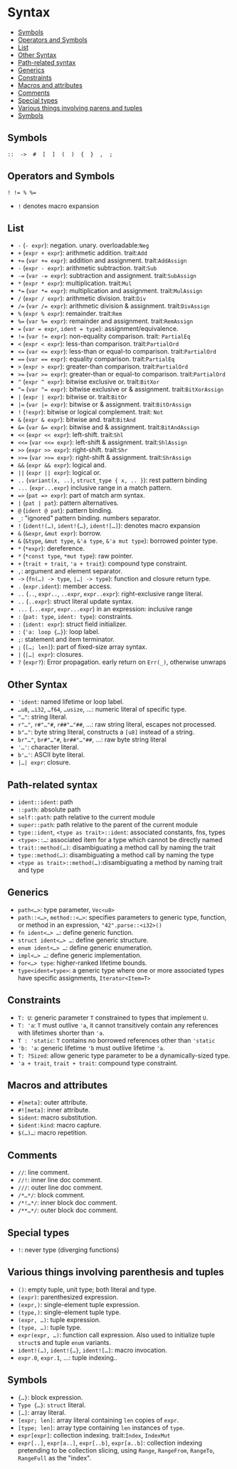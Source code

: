 # Syntax

<!-- TOC -->

- [Symbols](#symbols)
- [Operators and Symbols](#operators-and-symbols)
- [List](#list)
- [Other Syntax](#other-syntax)
- [Path-related syntax](#path-related-syntax)
- [Generics](#generics)
- [Constraints](#constraints)
- [Macros and attributes](#macros-and-attributes)
- [Comments](#comments)
- [Special types](#special-types)
- [Various things involving parens and tuples](#various-things-involving-parens-and-tuples)
- [Symbols](#symbols-1)

<!-- /TOC -->



## Symbols

```
::  ->  #  [  ]  (  )  {  }  ,  ;
```

## Operators and Symbols

```
! != % %=
```

- `!` denotes macro expansion



## List

* `-` (`- expr`): negation. unary. overloadable:`Neg`
* `+` (`expr + expr`): arithmetic addition. trait:`Add`
* `+=` (`var += expr`): addition and assignment. trait:`AddAssign`
* `-` (`expr - expr`): arithmetic subtraction. trait:`Sub`
* `-=` (`var -= expr`): subtraction and assignment. trait:`SubAssign`
* `*` (`expr * expr`): multiplication. trait:`Mul`
* `*=` (`var *= expr`): multiplication and assignment. trait:`MulAssign`
* `/` (`expr / expr`): arithmetic division. trait:`Div`
* `/=` (`var /= expr`): arithmetic division & assignment. trait:`DivAssign`
* `%` (`expr % expr`): remainder. trait:`Rem`
* `%=` (`var %= expr`): remainder and assignment. trait:`RemAssign`
* `=` (`var = expr`, `ident = type`): assignment/equivalence.
* `!=` (`var != expr`): non-equality comparison. trait: `PartialEq`
* `<` (`expr < expr`): less-than comparison. trait:`PartialOrd`
* `<=` (`var <= expr`): less-than or equal-to comparison. trait:`PartialOrd`
* `==` (`var == expr`): equality comparison. trait:`PartialEq`
* `>` (`expr > expr`): greater-than comparison. trait:`PartialOrd`
* `>=` (`var >= expr`): greater-than or equal-to comparison. trait:`PartialOrd`
* `^` (`expr ^ expr`): bitwise exclusive or. trait:`BitXor`
* `^=` (`var ^= expr`): bitwise exclusive or & assignment. trait:`BitXorAssign`
* `|` (`expr | expr`): bitwise or. trait:`BitOr`
* `|=` (`var |= expr`): bitwise or & assignment. trait:`BitOrAssign`
* `!` (`!expr`): bitwise or logical complement. trait: `Not`
* `&` (`expr & expr`): bitwise and. trait:`BitAnd`
* `&=` (`var &= expr`): bitwise and & assignment. trait:`BitAndAssign`
* `<<` (`expr << expr`): left-shift. trait:`Shl`
* `<<=` (`var <<= expr`): left-shift & assignment. trait:`ShlAssign`
* `>>` (`expr >> expr`): right-shift. trait:`Shr`
* `>>=` (`var >>= expr`): right-shift & assignment. trait:`ShrAssign`
* `&&` (`expr && expr`): logical and.
* `||` (`expr || expr`): logical or.
* `..` (`variant(x, ..)`, `struct_type { x, .. }`): rest pattern binding
* `...` (`expr...expr`) inclusive range in a match pattern.
* `=>` (`pat => expr`): part of match arm syntax.
* `|` (`pat | pat`): pattern alternatives.
* `@` (`ident @ pat`): pattern binding.
* `_`: "ignored" pattern binding. numbers separator.
* `!` (`ident!(…)`, `ident!{…}`, `ident![…]`): denotes macro expansion
* `&` (`&expr`, `&mut expr`): borrow.
* `&` (`&type`, `&mut type`, `&'a type`, `&'a mut type`): borrowed pointer type.
* `*` (`*expr`): dereference.
* `*` (`*const type`, `*mut type`): raw pointer.
* `+` (`trait + trait`, `'a + trait`): compound type constraint.
* `,`: argument and element separator.
* `->` (`fn(…) -> type`, `|…| -> type`): function and closure return type.
* `.` (`expr.ident`): member access.
* `..` (`..`, `expr..`, `..expr`, `expr..expr`): right-exclusive range literal.
* `..` (`..expr`): struct literal update syntax.
* `...` (`...expr`, `expr...expr`) in an expression: inclusive range
* `:` (`pat: type`, `ident: type`): constraints.
* `:` (`ident: expr`): struct field initializer.
* `:` (`'a: loop {…}`): loop label.
* `;`: statement and item terminator.
* `;` (`[…; len]`): part of fixed-size array syntax.
* `|` (`|…| expr`): closures.
* `?` (`expr?`): Error propagation. early return on `Err(_)`, otherwise unwraps



## Other Syntax

* `'ident`: named lifetime or loop label.
* `…u8`, `…i32`, `…f64`, `…usize`, …: numeric literal of specific type.
* `"…"`: string literal.
* `r"…"`, `r#"…"#`, `r##"…"##`, …: raw string literal, escapes not processed.
* `b"…"`: byte string literal, constructs a `[u8]` instead of a string.
* `br"…"`, `br#"…"#`, `br##"…"##`, …: raw byte string literal
* `'…'`: character literal.
* `b'…'`: ASCII byte literal.
* `|…| expr`: closure.


## Path-related syntax

* `ident::ident`: path
* `::path`: absolute path
* `self::path`: path relative to the current module
* `super::path`: path relative to the parent of the current module
* `type::ident`, `<type as trait>::ident`: associated constants, fns, types
* `<type>::…`: associated item for a type which cannot be directly named
* `trait::method(…)`: disambiguating a method call by naming the trait
* `type::method(…)`: disambiguating a method call by naming the type
* `<type as trait>::method(…)`:disambiguating a method by naming trait and type


## Generics

* `path<…>`: type parameter, `Vec<u8>`
* `path::<…>`, `method::<…>`: specifies parameters to generic type, function, or method in an expression, `"42".parse::<i32>()`
* `fn ident<…> …`: define generic function.
* `struct ident<…> …`: define generic structure.
* `enum ident<…> …`: define generic enumeration.
* `impl<…> …`: define generic implementation.
* `for<…> type`: higher-ranked lifetime bounds.
* `type<ident=type>`: a generic type where one or more associated types have specific assignments, `Iterator<Item=T>`


## Constraints

* `T: U`: generic parameter `T` constrained to types that implement `U`.
* `T: 'a`: `T` must outlive `'a`, it cannot transitively contain any references with lifetimes shorter than `'a`.
* `T : 'static`: `T` contains no borrowed references other than `'static`
* `'b: 'a`: generic lifetime `'b` must outlive lifetime `'a`.
* `T: ?Sized`: allow generic type parameter to be a dynamically-sized type.
* `'a + trait`, `trait + trait`: compound type constraint.


## Macros and attributes

* `#[meta]`: outer attribute.
* `#![meta]`: inner attribute.
* `$ident`: macro substitution.
* `$ident:kind`: macro capture.
* `$(…)…`: macro repetition.


## Comments

* `//`: line comment.
* `//!`: inner line doc comment.
* `///`: outer line doc comment.
* `/*…*/`: block comment.
* `/*!…*/`: inner block doc comment.
* `/**…*/`: outer block doc comment.

## Special types

* `!`: never type (diverging functions)


## Various things involving parenthesis and tuples

* `()`: empty tuple, unit type; both literal and type.
* `(expr)`: parenthesized expression.
* `(expr,)`: single-element tuple expression.
* `(type,)`: single-element tuple type.
* `(expr, …)`: tuple expression.
* `(type, …)`: tuple type.
* `expr(expr, …)`: function call expression. Also used to initialize tuple `struct`s and tuple `enum` variants.
* `ident!(…)`, `ident!{…}`, `ident![…]`: macro invocation.
* `expr.0`, `expr.1`, …: tuple indexing..


## Symbols

* `{…}`: block expression.
* `Type {…}`: `struct` literal.
* `[…]`: array literal.
* `[expr; len]`: array literal containing `len` copies of `expr`.
* `[type; len]`: array type containing `len` instances of `type`.
* `expr[expr]`: collection indexing. trait:`Index`, `IndexMut`
* `expr[..]`, `expr[a..]`, `expr[..b]`, `expr[a..b]`: collection indexing pretending to be collection slicing, using `Range`, `RangeFrom`, `RangeTo`, `RangeFull` as the "index".
